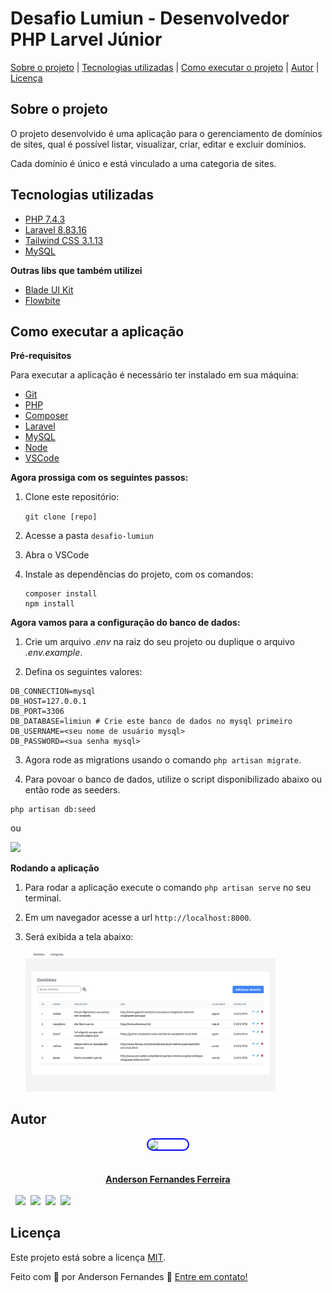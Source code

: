 # Desafio Lumiun - Desenvolvedor PHP Larvel Júnior

[Sobre o projeto](#sobre-o-projeto) | [Tecnologias utilizadas](#tecnologias-utilizadas) | [Como executar o projeto](#como-executar-a-aplicação) | [Autor](#autor) | [Licença](#licença)

## Sobre o projeto

O projeto desenvolvido é uma aplicação para o gerenciamento de domínios de sites, qual é possível listar, visualizar, criar, editar e excluir domínios.

Cada domínio é único e está vinculado a uma categoria de sites.

## Tecnologias utilizadas
- [PHP 7.4.3](https://www.php.net/manual/pt_BR/)
- [Laravel 8.83.16](https://laravel.com/docs/9.x)
- [Tailwind CSS 3.1.13](https://tailwindcss.com/docs/installation)
- [MySQL](https://www.mysql.com/)

**Outras libs que também utilizei**
- [Blade UI Kit](https://blade-ui-kit.com/)
- [Flowbite](https://flowbite.com/)

## Como executar a aplicação

**Pré-requisitos**

Para executar a aplicação é necessário ter instalado em sua máquina:
- [Git](https://git-scm.com/downloads)
- [PHP](https://www.php.net/downloads.php)
- [Composer](https://getcomposer.org/download/)
- [Laravel](https://laravel.com/docs/9.x/installation)
- [MySQL](https://dev.mysql.com/downloads/installer/)
- [Node](https://nodejs.org/en/download/)
- [VSCode](https://code.visualstudio.com/download)

**Agora prossiga com os seguintes passos:**
1. Clone este repositório: 

    ```git clone [repo]```

2. Acesse a pasta ```desafio-lumiun```

3. Abra o VSCode

4. Instale as dependências do projeto, com os comandos:

    ```
    composer install
    npm install
    
    ```
**Agora vamos para a configuração do banco de dados:**

1. Crie um arquivo *.env* na raiz do seu projeto ou duplique o arquivo *.env.example*.

2. Defina os seguintes valores:

```
DB_CONNECTION=mysql
DB_HOST=127.0.0.1
DB_PORT=3306
DB_DATABASE=limiun # Crie este banco de dados no mysql primeiro
DB_USERNAME=<seu nome de usuário mysql>
DB_PASSWORD=<sua senha mysql>

```
3. Agora rode as migrations usando o comando ```php artisan migrate```.

4. Para povoar o banco de dados, utilize o script disponibilizado abaixo ou então rode as seeders.

```
php artisan db:seed
``` 
ou

<a href="./database/script.sql">
    <img src="https://cdn.jsdelivr.net/gh/devicons/devicon/icons/mysql/mysql-original-wordmark.svg" width="116px" />
</a>

**Rodando a aplicação**
1. Para rodar a aplicação execute o comando ```php artisan serve``` no seu terminal.
2. Em um navegador acesse a url ```http://localhost:8000```.
3. Será exibida a tela abaixo:

    <img src="print-home.png" width="400px">

## Autor
<a href="https://www.linkedin.com/in/anderson-fernandes96/">
    <div style="display: flex; flex-direction: column; align-items: center; gap: 10px">
    <img src="https://scontent.fcnf1-1.fna.fbcdn.net/v/t1.18169-9/29512828_1303149139830011_135082545494798158_n.jpg?_nc_cat=105&ccb=1-7&_nc_sid=174925&_nc_ohc=GmAr0nnKvWAAX-0ugZM&_nc_ht=scontent.fcnf1-1.fna&oh=00_AT_-ho14sZPF_WII6lyqcUkuAm5tHbCn6saTheBJYY8nRQ&oe=62D5CAF6" width="64" style="border: 2px solid blue; border-radius: 50px;"> <br>
    <strong>Anderson Fernandes Ferreira</strong>
    </div><br>
    <div style="display:flex; flex-direction:row;gap:8px;">
    <a href="https://api.whatsapp.com/send?phone=5531971046276">
        <img src="https://img.shields.io/badge/WhatsApp-25D366?style=for-the-badge&logo=whatsapp&logoColor=white">
    </a>
        <a href="https://instagram.com/anderson_ff13" target="_blank"><img src="https://img.shields.io/badge/-Instagram-%23E4405F?style=for-the-badge&logo=instagram&logoColor=white" target="_blank"></a>
  <a href = "mailto:andersonfferreira96@gmail.com.br"><img src="https://img.shields.io/badge/-Gmail-%23333?style=for-the-badge&logo=gmail&logoColor=white" target="_blank"></a>
    <a href="https://www.linkedin.com/in/anderson-fernandes96/" target="_blank"><img src="https://img.shields.io/badge/-LinkedIn-%230077B5?style=for-the-badge&logo=linkedin&logoColor=white" target="_blank"></a> 
    </div>
    
## Licença
    
 <p>Este projeto está sobre a licença <a href="license.md">MIT</a>.

Feito com 💚 por Anderson Fernandes 👋 
<a href="https://www.linkedin.com/in/anderson-fernandes96/">Entre em contato!</a>
<br>
    
    


